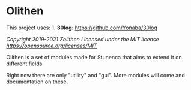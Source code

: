 # Olithen

This project uses:
	1. **30log**: https://github.com/Yonaba/30log 

_Copyright 2019-2021 Zolithen
Licensed under the MIT license https://opensource.org/licenses/MIT_

Olithen is a set of modules made for Stunenca that aims to extend it on different fields.

Right now there are only "utility" and "gui". More modules will come and documentation on these.